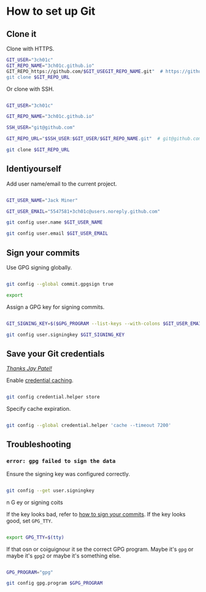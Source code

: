 
# How to set up Git

## Clone it

Clone with HTTPS.

``` sh
GIT_USER="3ch01c"
GIT_REPO_NAME="3ch01c.github.io"
GIT_REPO_https://github.com/$GIT_USEGIT_REPO_NAME.git"  # https://github.com/3ch01c/3ch01c.github.io.git
git clone $GIT_REPO_URL
```

  

Or clone with SSH.

  

``` sh

GIT_USER="3ch01c"

GIT_REPO_NAME="3ch01c.github.io"

SSH_USER="git@github.com"

GIT_REPO_URL="$SSH_USER:$GIT_USER/$GIT_REPO_NAME.git"  # git@github.com:3ch01c/3ch01c.github.io.git

git clone $GIT_REPO_URL

```

  

## Identiyourself

  

Add user name/email to the current project.

  

``` sh

GIT_USER_NAME="Jack Miner"

GIT_USER_EMAIL="5547581+3ch01c@users.noreply.github.com"

git config user.name $GIT_USER_NAME

git config user.email $GIT_USER_EMAIL

```

  

## Sign your commits <a name="#gpg"></a>

  

Use GPG signing globally.

  

``` sh

git config --global commit.gpgsign true

export 
```

  

Assign a GPG key for signing commits.

  

``` sh

GIT_SIGNING_KEY=$($GPG_PROGRAM --list-keys --with-colons $GIT_USER_EMAIL  | awk -F: '/^pub:/ { print $5 }')

git config user.signingkey $GIT_SIGNING_KEY

```

  

## Save your Git credentials

_[Thanks Jay Patel!](https://stackoverflow.com/a/28562712/4068278)_

Enable [credential caching](https://help.github.com/articles/caching-your-github-password-in-git/#platform-linux).

  

``` sh

git config credential.helper store

```

  

Specify cache expiration.

  

``` sh

git config --global credential.helper 'cache --timeout 7200'

```

  

## Troubleshooting

  

### `error: gpg failed to sign the data`

  

Ensure the signing key was configured correctly.

  

``` sh

git config --get user.signingkey

```
n  G ey or signing coits
  

If the key looks bad, refer to [how to sign your commits](#gpg). If the key looks good, set `GPG_TTY`.

  

``` sh

export GPG_TTY=$(tty)

```

  

If that osn or coiguignour it  se the correct GPG program. Maybe it's `gpg` or maybe it's `gpg2` or maybe it's something else.

  

``` sh

GPG_PROGRAM="gpg"

git config gpg.program $GPG_PROGRAM

```

<!--stackedit_data:
eyJoaXN0b3J5IjpbMTQ4NjE0NjE5LC0xMzk1MTg1ODg0LC0xNT
kzNDg3NTgsLTE4NDM5ODg2OTAsMTM3Njc2MTYwMV19
-->